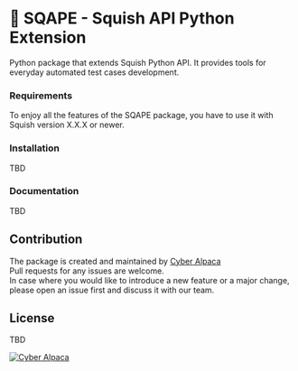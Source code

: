 # :llama: SQAPE - Squish API Python Extension
Python package that extends Squish Python API. It provides tools for everyday automated test cases development.

### Requirements
To enjoy all the features of the SQAPE package, you have to use it with Squish version X.X.X or newer. 

### Installation
TBD

### Documentation
TBD

## Contribution
The package is created and maintained by [Cyber Alpaca](https://cyberalpaca.com/)  
Pull requests for any issues are welcome.  
In case where you would like to introduce a new feature or a major change, please open an issue first and discuss it with our team.

## License
TBD

[![Cyber Alpaca](https://cyberalpaca.com/static/media/cyberalpaca-logo.60f51a65.svg)](https://cyberalpaca.com)
